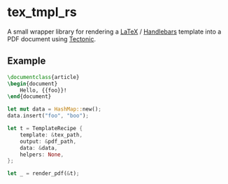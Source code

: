 # tex_tmpl_rs

A small wrapper library for rendering a [LaTeX](https://www.latex-project.org/) / [Handlebars](https://github.com/sunng87/handlebars-rust) template into a PDF document using [Tectonic](https://tectonic-typesetting.github.io).

## Example

```tex
\documentclass{article}
\begin{document}
    Hello, {{foo}}!
\end{document}
```

```rust
let mut data = HashMap::new();
data.insert("foo", "boo");

let t = TemplateRecipe {
    template: &tex_path,
    output: &pdf_path,
    data: &data,
    helpers: None,
};

let _ = render_pdf(&t);
```
